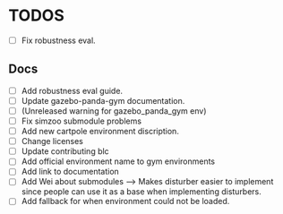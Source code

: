 # TODOS

-   [ ] Fix robustness eval.

## Docs

-   [ ] Add robustness eval guide.
-   [ ] Update gazebo-panda-gym documentation.
-   [ ] (Unreleased warning for gazebo_panda_gym env)
-   [ ] Fix simzoo submodule problems
-   [ ] Add new cartpole environment discription.
-   [ ] Change licenses
-   [ ] Update contributing blc
-   [ ] Add official environment name to gym environments
-   [ ] Add link to documentation
-   [ ] Add Wei about submodules --> Makes disturber easier to implement since people can use it as a base when implementing disturbers.
-   [ ] Add fallback for when environment could not be loaded.
